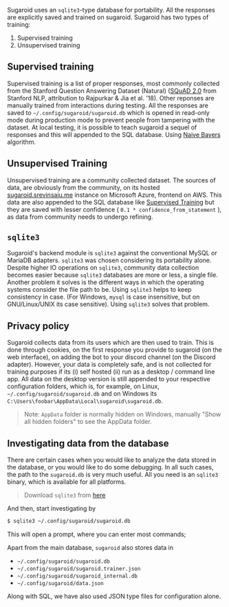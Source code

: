 
Sugaroid uses an `sqlite3`-type database for portability. 
All the responses are explicitly saved and trained on sugaroid.
Sugaroid has two types of training:
1. Supervised training
2. Unsupervised training

## Supervised training
Supervised training is a list of proper responses, most commonly 
collected from the Stanford Question Answering Dataset (Natural)
([SQuAD 2.0](https://rajpurkar.github.io/SQuAD-explorer/) from Stanford NLP, attribution to Rajpurkar & Jia et al. '18). Other 
reponses are manually trained from interactions during testing.
All the responses are saved to `~/.config/sugaroid/sugaroid.db` 
which is opened in read-only mode during production mode to 
prevent people from tampering with the dataset. At local testing, 
it is possible to teach sugaroid a sequel of responses and this 
will appended to the SQL database. Using [Naive Bayers](naive-bayer-classifier) 
algorithm. 

## Unsupervised Training 
Unsupervised training are a community collected dataset. 
The sources of data, are obviously from the community, on its 
hosted [sugaroid.srevinsaju.me](https://sugaroid.srevinsaju.me) 
instance on Microsoft Azure, frontend on AWS. This data are 
also appended to the SQL database like 
[Supervised Training](#supervised-training) but they are saved 
with lesser confidence ( `0.1 * confidence_from_statement` ), as
data from community needs to undergo refining.

## `sqlite3`

Sugaroid's backend module is `sqlite3` against the conventional
MySQL or MariaDB adapters. `sqlite3` was chosen considering its 
portability alone. Despite higher IO operations on `sqlite3`, 
community data collection becomes easier because `sqlite3` 
databases are more or less, a single file. Another problem it 
solves is the different ways in which the operating systems 
consider the file path to be. Using `sqlite3` helps to keep 
consistency in case. (For Windows, `mysql` is case insensitive, 
but on GNU/Linux/UNIX its case sensitive). Using `sqlite3` solves
that problem. 

## Privacy policy
Sugaroid collects data from its users which are then used to
train. This is done through cookies, on the first response you 
provide to sugaroid (on the web interface), on adding the bot to
your discord channel (on the Discord adapter). However, your data
is completely safe, and is not collected for training purposes 
if its (i) self hosted (ii) run as a desktop / command line app.
All data on the desktop version is still appended to your 
respective configuration folders, which is, for example, on Linux,
`~/.config/sugaroid/sugaroid.db` and on Windows its `C:\Users\foobar\AppData\Local\sugaroid\sugaroid.db`. 

> Note: `AppData` folder is normally hidden on Windows, manually 
"Show all hidden folders" to see the AppData folder. 


## Investigating data from the database
There are certain cases when you would like to analyze the data 
stored in the database, or you would like to do some debugging. 
In all such cases, the path to the `sugaroid.db` is very much 
useful. All you need is an `sqlite3` binary, which is available 
for all platforms.

> Download `sqlite3` from [here](https://www.sqlite.org)

And then, start investigating by
```bash
$ sqlite3 ~/.config/sugaroid/sugaroid.db
```

This will open a prompt, where you can enter most commands;

Apart from the main database, `sugaroid` also stores data in
* `~/.config/sugaroid/sugaroid.db` 
* `~/.config/sugaroid/sugaroid.trainer.json`
* `~/.config/sugaroid/sugaroid_internal.db`
* `~/.config/sugaroid/data.json`

Along with SQL, we have also used JSON type files for configuration alone.




